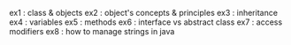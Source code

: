 

ex1 : class & objects
ex2 : object's concepts & principles
ex3 : inheritance
ex4 : variables
ex5 : methods
ex6 : interface vs abstract class
ex7 : access modifiers
ex8 : how to manage strings in java